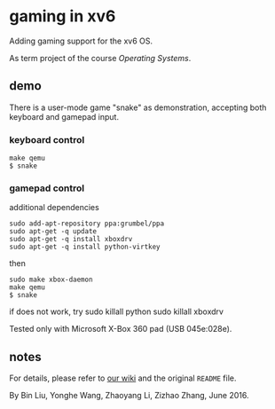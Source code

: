 # gaming in xv6

Adding gaming support for the xv6 OS.

As term project of the course _Operating Systems_.


## demo
There is a user-mode game "snake" as demonstration, accepting both keyboard and gamepad input.

### keyboard control

	make qemu
	$ snake

### gamepad control
additional dependencies

	sudo add-apt-repository ppa:grumbel/ppa
	sudo apt-get -q update
	sudo apt-get -q install xboxdrv
	sudo apt-get -q install python-virtkey

then

	sudo make xbox-daemon
	make qemu
	$ snake

if does not work, try
	sudo killall python
	sudo killall xboxdrv

Tested only with Microsoft X-Box 360 pad (USB 045e:028e).

## notes

For details, please refer to [our wiki](https://github.com/lizy14/gaming-in-xv6/wiki) and the original `README` file.

By Bin Liu, Yonghe Wang, Zhaoyang Li, Zizhao Zhang, June 2016.
